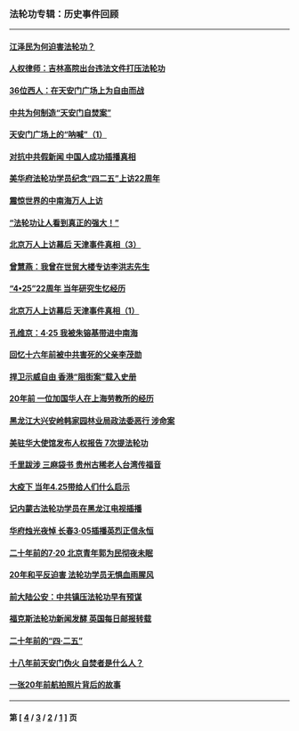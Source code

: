 ### 法轮功专辑：历史事件回顾
---
#### [江泽民为何迫害法轮功？](../../pages/nf5793/n13876324.md?07040430) 
#### [人权律师：吉林高院出台违法文件打压法轮功](../../pages/nf5793/n13825665.md?07040430) 
#### [36位西人：在天安门广场上为自由而战](../../pages/nf5793/n13390029.md?07040430) 
#### [中共为何制造“天安门自焚案”](../../pages/nf5793/n13183270.md?07040430) 
#### [天安门广场上的“呐喊”（1）](../../pages/nf5793/n13105277.md?07040430) 
#### [对抗中共假新闻 中国人成功插播真相](../../pages/nf5793/n12910618.md?07040430) 
#### [美华府法轮功学员纪念“四二五”上访22周年](../../pages/nf5793/n12904445.md?07040430) 
#### [震惊世界的中南海万人上访](../../pages/nf5793/n12903976.md?07040430) 
#### [“法轮功让人看到真正的强大！”](../../pages/nf5793/n12903195.md?07040430) 
#### [北京万人上访幕后 天津事件真相（3）](../../pages/nf5793/n12902807.md?07040430) 
#### [曾慧燕：我曾在世贸大楼专访李洪志先生](../../pages/nf5793/n12898729.md?07040430) 
#### [“4•25”22周年 当年研究生忆经历](../../pages/nf5793/n12894152.md?07040430) 
#### [北京万人上访幕后 天津事件真相（1）](../../pages/nf5793/n12885174.md?07040430) 
#### [孔维京：4·25 我被朱镕基带进中南海](../../pages/nf5793/n12864987.md?07040430) 
#### [回忆十六年前被中共害死的父亲李茂勋](../../pages/nf5793/n12880270.md?07040430) 
#### [捍卫示威自由 香港“阻街案”载入史册](../../pages/nf5793/n12811245.md?07040430) 
#### [20年前 一位加国华人在上海劳教所的经历](../../pages/nf5793/n12707932.md?07040430) 
#### [黑龙江大兴安岭韩家园林业局政法委恶行 涉命案](../../pages/nf5793/n12622815.md?07040430) 
#### [美驻华大使馆发布人权报告 7次提法轮功](../../pages/nf5793/n12520541.md?07040430) 
#### [千里跋涉 三麻袋书 贵州古稀老人台湾传福音](../../pages/nf5793/n12198750.md?07040430) 
#### [大疫下 当年4.25带给人们什么启示](../../pages/nf5793/n12058565.md?07040430) 
#### [记内蒙古法轮功学员在黑龙江电视插播](../../pages/nf5793/n11699194.md?07040430) 
#### [华府烛光夜悼 长春3·05插播英烈正信永恒](../../pages/nf5793/n11397432.md?07040430) 
#### [二十年前的7·20 北京青年郭为民彻夜未眠](../../pages/nf5793/n11354195.md?07040430) 
#### [20年和平反迫害 法轮功学员无惧血雨腥风](../../pages/nf5793/n11348279.md?07040430) 
#### [前大陆公安：中共镇压法轮功早有预谋](../../pages/nf5793/n11352168.md?07040430) 
#### [福克斯法轮功新闻发酵  英国每日邮报转载](../../pages/nf5793/n11285952.md?07040430) 
#### [二十年前的“四·二五”](../../pages/nf5793/n11207639.md?07040430) 
#### [十八年前天安门伪火 自焚者是什么人？](../../pages/nf5793/n10996556.md?07040430) 
#### [一张20年前航拍照片背后的故事](../../pages/nf5793/n10693797.md?07040430) 

---
#### 第 [ [4](./4.md?07040430) / [3](./3.md?07040430) / [2](./2.md?07040430) / [1](./1.md?07040430) ] 页
